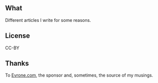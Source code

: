 ## What ##

Different articles I write for some reasons.

## License ##

CC-BY

## Thanks ##

To [Evrone.com](http://evrone.com), the sponsor and, sometimes, the source of my musings.
